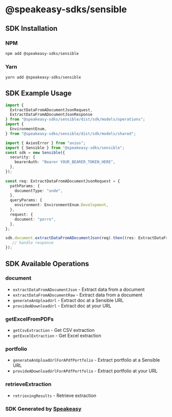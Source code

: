 # @speakeasy-sdks/sensible

<!-- Start SDK Installation -->
## SDK Installation

### NPM

```bash
npm add @speakeasy-sdks/sensible
```

### Yarn

```bash
yarn add @speakeasy-sdks/sensible
```
<!-- End SDK Installation -->

## SDK Example Usage
<!-- Start SDK Example Usage -->
```typescript
import {
  ExtractDataFromADocumentJsonRequest,
  ExtractDataFromADocumentJsonResponse
} from "@speakeasy-sdks/sensible/dist/sdk/models/operations";
import {
  EnvironmentEnum,
} from "@speakeasy-sdks/sensible/dist/sdk/models/shared";

import { AxiosError } from "axios";
import { Sensible } from "@speakeasy-sdks/sensible";
const sdk = new Sensible({
  security: {
    bearerAuth: "Bearer YOUR_BEARER_TOKEN_HERE",
  },
});
    
const req: ExtractDataFromADocumentJsonRequest = {
  pathParams: {
    documentType: "unde",
  },
  queryParams: {
    environment: EnvironmentEnum.Development,
  },
  request: {
    document: "porro",
  },
};

sdk.document.extractDataFromADocumentJson(req).then((res: ExtractDataFromADocumentJsonResponse | AxiosError) => {
   // handle response
});
```
<!-- End SDK Example Usage -->

<!-- Start SDK Available Operations -->
## SDK Available Operations


### document

* `extractDataFromADocumentJson` - Extract data from a document
* `extractDataFromADocumentRaw` - Extract data from a document
* `generateAnUploadUrl` - Extract doc at a Sensible URL
* `provideADownloadUrl` - Extract doc at your URL

### getExcelFromPDFs

* `getCsvExtraction` - Get CSV extraction
* `getExcelExtraction` - Get Excel extraction

### portfolio

* `generateAnUploadUrlForAPdfPortfolio` - Extract portfolio at a Sensible URL
* `provideADownloadUrlForAPdfPortfolio` - Extract portfolio at your URL

### retrieveExtraction

* `retrievingResults` - Retrieve extraction
<!-- End SDK Available Operations -->

### SDK Generated by [Speakeasy](https://docs.speakeasyapi.dev/docs/using-speakeasy/client-sdks)
